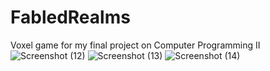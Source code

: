 # FabledRealms
Voxel game for my final project on Computer Programming II
![Screenshot (12)](https://github.com/Fantasya63/FabledRealms/assets/87849403/1f856ddb-ae10-4a28-aa6c-7057d311eaed)
![Screenshot (13)](https://github.com/Fantasya63/FabledRealms/assets/87849403/62dd3126-9d53-40bb-b4d0-21d969049139)
![Screenshot (14)](https://github.com/Fantasya63/FabledRealms/assets/87849403/cbd96855-b850-4fc2-9e3f-32db73a6c391)

